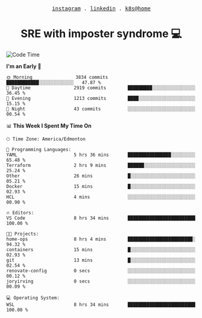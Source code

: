 <p align="center">
  <samp>
    <a href="https://www.instagram.com/lildrunkensmurf/">instagram</a> .
    <a href="https://www.linkedin.com/in/joryirving/">linkedin</a> .
    <a href="https://github.com/joryirving/home-ops">k8s@home</a>
  </samp>
</p>

<h1 align="center">
  SRE with imposter syndrome 💻
</h1>

<!--START_SECTION:waka-->
![Code Time](http://img.shields.io/badge/Code%20Time-225%20hrs%205%20mins-blue)

**I'm an Early 🐤** 

```text
🌞 Morning                3834 commits        ████████████░░░░░░░░░░░░░   47.87 % 
🌆 Daytime                2919 commits        █████████░░░░░░░░░░░░░░░░   36.45 % 
🌃 Evening                1213 commits        ████░░░░░░░░░░░░░░░░░░░░░   15.15 % 
🌙 Night                  43 commits          ░░░░░░░░░░░░░░░░░░░░░░░░░   00.54 % 
```


📊 **This Week I Spent My Time On** 

```text
🕑︎ Time Zone: America/Edmonton

💬 Programming Languages: 
YAML                     5 hrs 36 mins       ████████████████░░░░░░░░░   65.48 % 
Terraform                2 hrs 9 mins        ██████░░░░░░░░░░░░░░░░░░░   25.24 % 
Other                    26 mins             █░░░░░░░░░░░░░░░░░░░░░░░░   05.21 % 
Docker                   15 mins             █░░░░░░░░░░░░░░░░░░░░░░░░   02.93 % 
HCL                      4 mins              ░░░░░░░░░░░░░░░░░░░░░░░░░   00.90 % 

🔥 Editors: 
VS Code                  8 hrs 34 mins       █████████████████████████   100.00 % 

🐱‍💻 Projects: 
home-ops                 8 hrs 4 mins        ████████████████████████░   94.32 % 
containers               15 mins             █░░░░░░░░░░░░░░░░░░░░░░░░   02.93 % 
git                      13 mins             █░░░░░░░░░░░░░░░░░░░░░░░░   02.54 % 
renovate-config          0 secs              ░░░░░░░░░░░░░░░░░░░░░░░░░   00.12 % 
joryirving               0 secs              ░░░░░░░░░░░░░░░░░░░░░░░░░   00.09 % 

💻 Operating System: 
WSL                      8 hrs 34 mins       █████████████████████████   100.00 % 
```


<!--END_SECTION:waka-->
